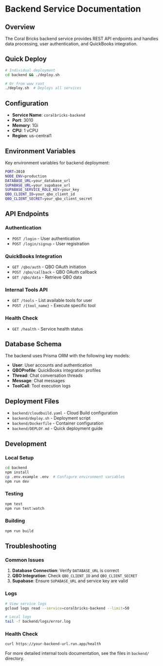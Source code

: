 # Backend Service Documentation

## Overview

The Coral Bricks backend service provides REST API endpoints and handles data processing, user authentication, and QuickBooks integration.

## Quick Deploy

```bash
# Individual deployment
cd backend && ./deploy.sh

# Or from www root
./deploy.sh  # Deploys all services
```

## Configuration

- **Service Name**: `coralbricks-backend`
- **Port**: 3010
- **Memory**: 1Gi
- **CPU**: 1 vCPU
- **Region**: us-central1

## Environment Variables

Key environment variables for backend deployment:

```bash
PORT=3010
NODE_ENV=production
DATABASE_URL=your_database_url
SUPABASE_URL=your_supabase_url
SUPABASE_SERVICE_ROLE_KEY=your_key
QBO_CLIENT_ID=your_qbo_client_id
QBO_CLIENT_SECRET=your_qbo_client_secret
```

## API Endpoints

### Authentication
- `POST /login` - User authentication
- `POST /login/signup` - User registration

### QuickBooks Integration
- `GET /qbo/auth` - QBO OAuth initiation
- `POST /qbo/callback` - QBO OAuth callback
- `GET /qbo/data` - Retrieve QBO data

### Internal Tools API
- `GET /tools` - List available tools for user
- `POST /{tool_name}` - Execute specific tool

### Health Check
- `GET /health` - Service health status

## Database Schema

The backend uses Prisma ORM with the following key models:

- **User**: User accounts and authentication
- **QBOProfile**: QuickBooks integration profiles
- **Thread**: Chat conversation threads
- **Message**: Chat messages
- **ToolCall**: Tool execution logs

## Deployment Files

- `backend/cloudbuild.yaml` - Cloud Build configuration
- `backend/deploy.sh` - Deployment script
- `backend/Dockerfile` - Container configuration
- `backend/DEPLOY.md` - Quick deployment guide

## Development

### Local Setup
```bash
cd backend
npm install
cp .env.example .env  # Configure environment variables
npm run dev
```

### Testing
```bash
npm test
npm run test:watch
```

### Building
```bash
npm run build
```

## Troubleshooting

### Common Issues

1. **Database Connection**: Verify `DATABASE_URL` is correct
2. **QBO Integration**: Check `QBO_CLIENT_ID` and `QBO_CLIENT_SECRET`
3. **Supabase**: Ensure `SUPABASE_URL` and service key are valid

### Logs
```bash
# View service logs
gcloud logs read --service=coralbricks-backend --limit=50

# Local logs
tail -f backend/logs/error.log
```

### Health Check
```bash
curl https://your-backend-url.run.app/health
```

For more detailed internal tools documentation, see the files in `backend/` directory.
